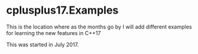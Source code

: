 # cplusplus17.Examples

This is the location where as the months go by
I will add different examples for learning the new features in C++17


This was started in July 2017.
